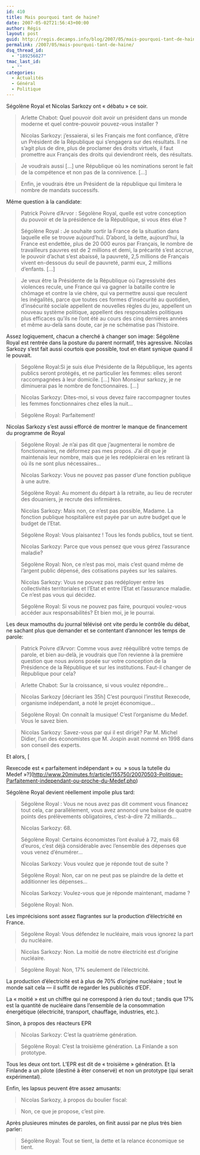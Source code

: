 ```yaml
---
id: 410
title: Mais pourquoi tant de haine?
date: 2007-05-02T21:56:43+00:00
author: Régis
layout: post
guid: http://regis.decamps.info/blog/2007/05/mais-pourquoi-tant-de-haine/
permalink: /2007/05/mais-pourquoi-tant-de-haine/
dsq_thread_id:
  - "189256827"
tmac_last_id:
  - ""
categories:
  - Actualités
  - Général
  - Politique
---
```

Ségolène Royal et Nicolas Sarkozy ont « débatu » ce soir. 

> Arlette Chabot: Quel pouvoir doit avoir un président dans un monde moderne et quel contre-pouvoir pouvez-vous installer ? 
> 
> Nicolas Sarkozy: j’essaierai, si les Français me font confiance, d&rsquo;être un Président de la République qui s&rsquo;engagera sur des résultats. Il ne s’agit plus de dire, plus de proclamer des droits virtuels, il faut promettre aux Français des droits qui deviendront réels, des résultats.
  
> Je voudrais aussi [&#8230;] une République où les nominations seront le fait de la compétence et non pas de la connivence. [&#8230;]
  
> Enfin, je voudrais être un Président de la république qui limitera le nombre de mandats successifs. 

Même question à la candidate:

> Patrick Poivre d’Arvor : Ségolène Royal, quelle est votre conception du pouvoir et de la présidence de la République, si vous êtes élue ?
> 
> Ségolène Royal : Je souhaite sortir la France de la situation dans laquelle elle se trouve aujourd’hui. D&rsquo;abord, la dette, aujourd&rsquo;hui, la France est endettée, plus de 20 000 euros par Français, le nombre de travailleurs pauvres est de 2 millions et demi, la précarité s&rsquo;est accrue, le pouvoir d&rsquo;achat s&rsquo;est abaissé, la pauvreté, 2,5 millions de Français vivent en-dessous du seuil de pauvreté, parmi eux, 2 millions d&rsquo;enfants. [&#8230;]
  
> Je veux être la Présidente de la République où l&rsquo;agressivité des violences recule, une France qui va gagner la bataille contre le chômage et contre la vie chère, qui va permettre aussi que reculent les inégalités, parce que toutes ces formes d&rsquo;insécurité au quotidien, d&rsquo;insécurité sociale appellent de nouvelles règles du jeu, appellent un nouveau système politique, appellent des responsables politiques plus efficaces qu&rsquo;ils ne l&rsquo;ont été au cours des cinq dernières années et même au-delà sans doute, car je ne schématise pas l&rsquo;histoire. 

Assez logiquement, chacun a cherché à changer son image: Ségolène Royal est rentrée dans la posture du parent normatif, très agressive. Nicolas Sarkozy s&rsquo;est fait aussi courtois que possible, tout en étant synique quand il le pouvait.

> Ségolène Royal:Si je suis élue Présidente de la République, les agents publics seront protégés, et ne particulier les femmes: elles seront raccompagnées à leur domicile. [&#8230;] Non Monsieur sarkozy, je ne diminuerai pas le nombre de fonctionnaires. [&#8230;]
  
> Nicolas Sarkozy: Dites-moi, si vous devez faire raccompagner toutes les femmes fonctionnaires chez elles la nuit…
  
> Ségolène Royal: Parfaitement! 

Nicolas Sarkozy s&rsquo;est aussi efforcé de montrer le manque de financement du programme de Royal

> Ségolène Royal: Je n&rsquo;ai pas dit que j&rsquo;augmenterai le nombre de fonctionnaires, ne déformez pas mes propos. J&rsquo;ai dit que je maintenais leur nombre, mais que je les redéploierai en les retirant là où ils ne sont plus nécessaires…
> 
> Nicolas Sarkozy: Vous ne pouvez pas passer d&rsquo;une fonction publique à une autre.
> 
> Ségolène Royal: Au moment du départ à la retraite, au lieu de recruter des douaniers, je recrute des infirmières.
> 
> Nicolas Sarkozy: Mais non, ce n&rsquo;est pas possible, Madame. La fonction publique hospitalière est payée par un autre budget que le budget de l&rsquo;Etat.
> 
> Ségolène Royal: Vous plaisantez ! Tous les fonds publics, tout se tient.
> 
> Nicolas Sarkozy: Parce que vous pensez que vous gérez l&rsquo;assurance maladie?
> 
> Ségolène Royal: Non, ce n&rsquo;est pas moi, mais c&rsquo;est quand même de l&rsquo;argent public dépensé, des cotisations payées sur les salaires.
> 
> Nicolas Sarkozy: Vous ne pouvez pas redéployer entre les collectivités territoriales et l&rsquo;Etat et entre l&rsquo;Etat et l&rsquo;assurance maladie. Ce n&rsquo;est pas vous qui décidez.
> 
> Ségolène Royal: Si vous ne pouvez pas faire, pourquoi voulez-vous accéder aux responsabilités? Et bien moi, je le pourrai. 

Les deux mamouths du journal télévisé ont vite perdu le contrôle du débat, ne sachant plus que demander et se contentant d&rsquo;annoncer les temps de parole:

> Patrick Poivre d&rsquo;Arvor: Comme vous avez rééquilibré votre temps de parole, et bien au-delà, je voudrais que l&rsquo;on revienne à la première question que nous avions posée sur votre conception de la Présidence de la République et sur les institutions. Faut-il changer de République pour cela?
  
> Arlette Chabot: Sur la croissance, si vous voulez répondre&#8230; 

> Nicolas Sarkozy [décriant les 35h] C&rsquo;est pourquoi l&rsquo;institut Rexecode, organisme indépendant, a noté le projet économique…
  
> Ségolène Royal: On connaît la musique! C&rsquo;est l&rsquo;organisme du Medef. Vous le savez bien.
  
> Nicolas Sarkozy: Savez-vous par qui il est dirigé? Par M. Michel Didier, l&rsquo;un des économistes que M. Jospin avait nommé en 1998 dans son conseil des experts. 

Et alors, [
  
Rexecode est « parfaitement indépendant » ou  » sous la tutelle du Medef »?](http://www.20minutes.fr/article/155750/20070503-Politique-Parfaitement-independant-ou-proche-du-Medef.php) 

Ségolène Royal devient réellement impolie plus tard:

> Ségolène Royal : Vous ne nous avez pas dit comment vous financez tout cela, car parallèlement, vous avez annoncé une baisse de quatre points des prélèvements obligatoires, c&rsquo;est-à-dire 72 milliards…
> 
> Nicolas Sarkozy: 68.
> 
> Ségolène Royal: Certains économistes l&rsquo;ont évalué à 72, mais 68 d&rsquo;euros, c&rsquo;est déjà considérable avec l&rsquo;ensemble des dépenses que vous venez d&rsquo;énumérer…
> 
> Nicolas Sarkozy: Vous voulez que je réponde tout de suite ?
> 
> Ségolène Royal: Non, car on ne peut pas se plaindre de la dette et additionner les dépenses…
> 
> Nicolas Sarkozy: Voulez-vous que je réponde maintenant, madame ?
> 
> Ségolène Royal: Non. 

Les imprécisions sont assez flagrantes sur la production d&rsquo;électricité en France.

> Ségolène Royal: Vous défendez le nucléaire, mais vous ignorez la part du nucléaire.
  
> Nicolas Sarkozy: Non. La moitié de notre électricité est d&rsquo;origine nucléaire.
  
> Ségolène Royal: Non, 17% seulement de l&rsquo;électricité. 

La production d&rsquo;électricité est à plus de 70% d&rsquo;origine nucléaire ; tout le monde sait cela &#8212; il suffit de regarder les publicités d&rsquo;EDF.
  
La « moitié » est un chiffre qui ne correspond à rien du tout ; tandis que 17% est la quantité de nucléaire dans l&rsquo;ensemble de la consommation énergétique (électricité, transport, chauffage, industries, etc.).

Sinon, à propos des réacteurs EPR 

> Nicolas Sarkozy: C&rsquo;est la quatrième génération.
  
> Ségolène Royal: C&rsquo;est la troisième génération. La Finlande a son prototype. 

Tous les deux ont tort. L&rsquo;EPR est dit de « troisième » génération. Et la Finlande a un pilote (destiné à êter conservé) et non un prototype (qui serait expérimental).

Enfin, les lapsus peuvent être assez amusants:

> Nicolas Sarkozy, à propos du boulier fiscal:
  
> Non, ce que je propose, c’est pire. 

Après plusieures minutes de paroles, on finit aussi par ne plus très bien parler:

> Ségolène Royal: Tout se tient, la dette et la relance économique se tient.